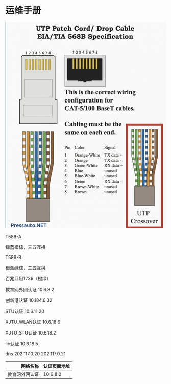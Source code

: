 # 运维手册

![RJ-45](../.gitbook/assets/image.png)

T586-A

绿蓝橙棕，三五互换



T586-B

橙蓝绿棕，三五互换

百兆只用1236（橙绿）

教育网外网认证 10.6.8.2

创新港认证 10.184.6.32

STU认证 10.6.11.20

XJTU\_WLAN认证 10.6.18.6

XJTU\_STU认证 10.6.18.2

lib认证 10.6.18.5

dns 202.117.0.20 202.117.0.21



| 网络名称 | 认证页面地址 |
| ---: | :--- |
| 教育网外网认证 | 10.6.8.2 |

